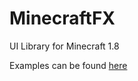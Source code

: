 # MinecraftFX
UI Library for Minecraft 1.8

Examples can be found [here](https://github.com/s0cks/MinecraftFX/wiki/Examples)
